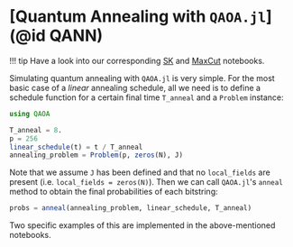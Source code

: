 # [Quantum Annealing with `QAOA.jl`] (@id QANN)

!!! tip
     Have a look into our corresponding [SK](https://github.com/FZJ-PGI-12/QAOA.jl/blob/master/notebooks/sherrington_kirkpatrick.ipynb) and [MaxCut](https://github.com/FZJ-PGI-12/QAOA.jl/blob/master/notebooks/max_cut.ipynb) notebooks.

Simulating quantum annealing with `QAOA.jl` is very simple. For the most basic case of a *linear* annealing schedule, all we need is to define a schedule function for a certain final time `T_anneal` and a `Problem` instance:
```julia
using QAOA

T_anneal = 8.
p = 256
linear_schedule(t) = t / T_anneal
annealing_problem = Problem(p, zeros(N), J)
```
Note that we assume `J` has been defined and that no `local_fields` are present (i.e. `local_fields = zeros(N)`). Then we can call `QAOA.jl`'s `anneal` method to obtain the final probabilities of each bitstring:
```julia
probs = anneal(annealing_problem, linear_schedule, T_anneal)
```
Two specific examples of this are implemented in the above-mentioned notebooks.